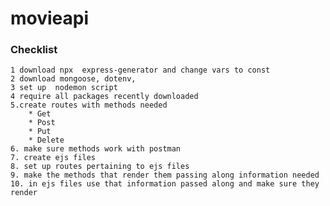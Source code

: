 # movieapi

### Checklist
    1 download npx  express-generator and change vars to const
    2 download mongoose, dotenv,
    3 set up  nodemon script
    4 require all packages recently downloaded 
    5.create routes with methods needed
        * Get
        * Post
        * Put
        * Delete
    6. make sure methods work with postman
    7. create ejs files 
    8. set up routes pertaining to ejs files
    9. make the methods that render them passing along information needed
    10. in ejs files use that information passed along and make sure they render 
   
   
   